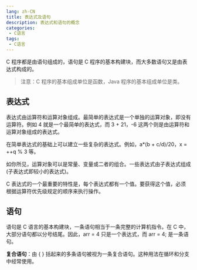 ```yaml
---
lang: zh-CN
title: 表达式及语句
description: 表达式和语句的概念
categories:
 - C语言
tags:
 - C语言
---
```


C 程序都是由语句组成的，语句是 C 程序的基本构建块，而大多数语句又是由表达式构成的。

> 注意：C 程序的基本组成单位是函数，Java 程序的基本组成单位是类。

## 表达式

表达式由运算符和运算对象组成。最简单的表达式是一个单独的运算对象，即没有运算符。例如 4 就是一个最简单的表达式，而 3 + 21，-6 这两个则是由运算符和运算对象组成的表达式。

在简单表达式的基础上可以建立一些复杂的表达式。例如，a*(b + c/d)/20，x = ++q % 3 等。

如你所见，运算对象可以是常量、变量或二者的组合。一些表达式由子表达式组成(子表达式即较小的表达式)。

C 表达式的一个最重要的特性是，每个表达式都有一个值。要获得这个值，必须根据运算符优先级规定的顺序来执行操作。

## 语句

语句是 C 语言的基本构建块，一条语句相当于一条完整的计算机指令。在 C 中，大部分语句都以分号结尾。因此，arr = 4 只是一个表达式，而 arr = 4; 是一条语句。

**复合语句**：由 { } 括起来的多条语句被视为一条复合语句。这种用法在循环和分支中经常使用。